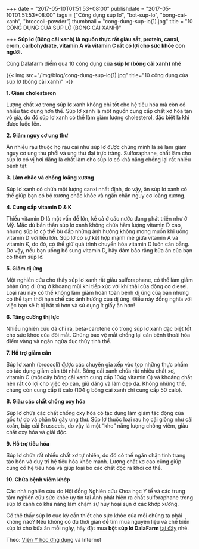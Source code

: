+++
date = "2017-05-10T01:51:53+08:00"
publishdate = "2017-05-10T01:51:53+08:00"
tags = ["Công dụng súp lơ", "bot-sup-lo", "bong-cai-xanh", "broccoli-powder"]
thumbnail = "cong-dung-sup-lo(1).jpg"
title = "10 CÔNG DỤNG CỦA SÚP LƠ (BÔNG CẢI XANH)"  

+++
**Súp lơ (Bông cải xanh) là nguồn thực rất giàu sắt, protein, canxi, crom, carbohydrate, vitamin A và vitamin C rất có lợi cho sức khỏe con người.**

Cùng Dalafarm điểm qua 10 công dụng của **súp lơ (bông cải xanh)** nhé

{{< img src="/img/blog/cong-dung-sup-lo(1).jpg" title="10 công dụng của súp lơ (bông cải xanh)" >}}

**1. Giảm cholesteron**

Lượng chất xơ trong súp lơ xanh không chỉ tốt cho hệ tiêu hóa mà còn có nhiều tác dụng hơn thế. Súp lơ xanh là một nguồn cung cấp chất xơ hòa tan vô giá, do đó súp lơ xanh có thể làm giảm lượng cholesterol, đặc biệt là khi được luộc lên.

**2. Giảm nguy cơ ung thư**

Ăn nhiều rau thuộc họ rau cải như súp lơ được chứng minh là sẽ làm giảm nguy cơ ung thư phổi và ung thư đại trực tràng. Sulforaphane, chất làm cho súp lơ có vị hơi đắng là chất làm cho súp lơ có khả năng chống lại rất nhiều bệnh tật

**3. Làm chắc và chống loãng xương**

Súp lơ xanh có chứa một lượng canxi nhất định, do vậy, ăn súp lơ xanh có thể giúp bạn có bộ xương chắc khỏe và ngăn chặn nguy cơ loãng xương.

**4. Cung cấp vitamin D & K**

Thiếu vitamin D là một vấn đề lớn, kể cả ở các nước đang phát triển như ở Mỹ. Mặc dù bản thân súp lơ xanh không chứa  hàm lượng vitamin D cao, nhưng súp lơ có thể bù đắp những ảnh hưởng không mong muốn khi uống vitamin D với liều lớn. Súp lơ có sự kết hợp mạnh mẽ giữa vitamin A và vitamin K, do đó, có thể giữ quá trình chuyển hóa vitamin D luôn cân bằng. Do vậy, nếu bạn uống bổ sung vitamin D, hãy đảm bảo rằng bữa ăn của bạn có thêm súp lơ.

**5. Giảm dị ứng**

Một nghiên cứu cho thấy súp lơ xanh rất giàu sulforaphane, có thể làm giảm phản ứng dị ứng ở khoang mũi khi tiếp xúc với khí thải của động cơ diesel. Loại rau này có thể không làm giảm hoàn toàn bệnh dị ứng của bạn nhưng có thể tạm thời hạn chế các ảnh hưởng của dị ứng. Điều này đồng nghĩa với việc bạn sẽ ít bị hắt xì hơn và sử dụng ít giấy ăn hơn!

**6. Tăng cường thị lực**

Nhiều nghiên cứu đã chỉ ra, beta-carotene có trong súp lơ xanh đặc biệt tốt cho sức khỏe của đôi mắt. Chúng bảo vệ mắt chống lại căn bệnh thoái hóa điểm vàng và ngăn ngừa đục thủy tinh thể. 

**7. Hỗ trợ giảm cân**

Súp lơ xanh (broccoli) được các chuyên gia xếp vào top những thực phẩm có tác dụng giảm cân tốt nhất. Bông cải xanh chứa rất nhiều chất xơ, vitamin C (một cây bông cải xanh cung cấp 104g vitamin C) và khoáng chất nên rất có lợi cho việc ép cân, giữ dáng và làm đẹp da. Không những thế, chúng còn cung cấp ít calo (104 g bông cải xanh chỉ cung cấp 50 calo). 

**8. Giàu các chất chống oxy hóa**

Súp lơ chứa các chất chống oxy hóa có tác dụng làm giảm tác động của gốc tự do và phân tử gây ung thư. Súp lơ thuộc loại rau họ cải giống như cải xoăn, bắp cải Brusseeis, do vậy là một “kho” năng lượng chống viêm, giàu chất oxy hóa và giải độc.

**9. Hỗ trợ tiêu hóa**

Súp lơ chứa rất nhiều chất xơ tự nhiên, do đó có thể ngăn chặn tình trạng táo bón và duy trì hệ tiêu hóa khỏe mạnh. Lượng chất xơ cao cũng giúp củng cố hệ tiêu hóa và giúp loại bỏ các chất độc ra khỏi cơ thể.

**10. Chữa bệnh viêm khớp**

Các nhà nghiên cứu do Hội đồng Nghiên cứu Khoa học Y tế và các trung tâm nghiên cứu sức khỏe uy tín tại Anh  phát hiện ra chất sulforaphane trong súp lơ xanh có khả năng làm chậm sự hủy hoại sụn ở các khớp xương.

Có thể thấy súp lơ cực kỳ cần thiết cho sức khỏe của mỗi chúng ta phải không nào? 
Nếu không có đủ thời gian để tìm mua nguyên liệu và chế biến súp lơ cho bữa ăn mỗi ngày, hãy đặt mua **bột súp lơ DalaFarm** [tại đây](/san-pham/bot-sup-lo-xanh-50g/) nhé. 

Theo: [Viện Y học ứng dụng](http://vienyhocungdung.vn/11-loi-ich-cua-sup-lo-xanh-20160412115044166.htm) và Internet
